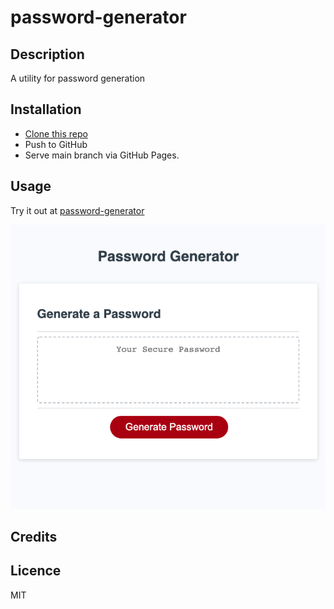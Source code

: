 # password-generator

## Description
A utility for password generation

## Installation
- [Clone this repo](https://github.com/brhestir/password-generator.git)
- Push to GitHub
- Serve main branch via GitHub Pages.

## Usage
Try it out at [password-generator](https://brhestir.github.io/password-generator/)

![Preview of password-generator site](./assets/password-generator.png)

## Credits


## Licence
MIT
